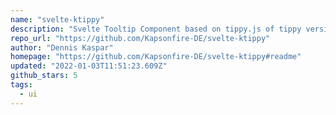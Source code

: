 ```yaml
---
name: "svelte-ktippy"
description: "Svelte Tooltip Component based on tippy.js of tippy version 6"
repo_url: "https://github.com/Kapsonfire-DE/svelte-ktippy"
author: "Dennis Kaspar"
homepage: "https://github.com/Kapsonfire-DE/svelte-ktippy#readme"
updated: "2022-01-03T11:51:23.609Z"
github_stars: 5
tags: 
  - ui
---
```


